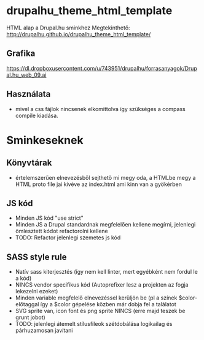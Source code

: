 drupalhu_theme_html_template
============================

HTML alap a Drupal.hu sminkhez
Megtekinthető: http://drupalhu.github.io/drupalhu_theme_html_template/

## Grafika
https://dl.dropboxusercontent.com/u/743951/drupalhu/forrasanyagok/Drupal.hu_web_09.ai

## Használata
* mivel a css fájlok nincsenek elkomittolva így szükséges a compass compile kiadása.


Sminkeseknek
============================

## Könyvtárak
* értelemszerűen elnevezésből sejthető mi megy oda, a HTMLbe megy a HTML proto file jai kivéve az index.html ami kinn van a gyökérben

## JS kód
* Minden JS kód "use strict"
* Minden JS a Drupal standardnak megfelelően kellene megírni, jelenlegi ömlesztett kódot refactorolni kellene
* TODO: Refactor jelenlegi szemetes js kód

## SASS style rule
* Natív sass kiterjesztés (így nem kell linter, mert egyébként nem fordul le a kód)
* NINCS vendor specifikus kód (Autoprefixer lesz a projekten az fogja lekezelni ezeket)
* Minden variable megfelelő elnevezéssel kerüljön be (pl a színek $color- előtaggal így a $color gépelése közben már dobja fel a találatot
* SVG sprite van, icon font és png sprite NINCS (erre majd teszek be grunt jobot)
* TODO: jelenlegi átemelt stílusfileok szétdobálása logikailag és párhuzamosan javítani

